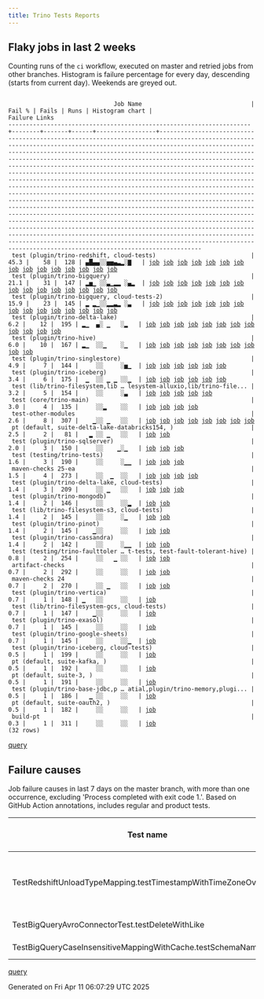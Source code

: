 ```yaml
---
title: Trino Tests Reports
---
```


## Flaky jobs in last 2 weeks

Counting runs of the `ci` workflow, executed on master and retried jobs from other branches.
Histogram is failure percentage for every day, descending (starts from current day).
Weekends are greyed out.
<pre><code>
                              Job Name                               | Fail % | Fails | Runs | Histogram chart |                                                                                                                                                                                                                                                                                                                                                                                                                                                                                                                                                                                                                  Failure Links                                                                                                                                                                                                                                                                                                                                                                                                                                                                                                                                                                                                                   
---------------------------------------------------------------------+--------+-------+------+-----------------+--------------------------------------------------------------------------------------------------------------------------------------------------------------------------------------------------------------------------------------------------------------------------------------------------------------------------------------------------------------------------------------------------------------------------------------------------------------------------------------------------------------------------------------------------------------------------------------------------------------------------------------------------------------------------------------------------------------------------------------------------------------------------------------------------------------------------------------------------------------------------------------------------------------------------------------------------------------------------------------------------------------------------------------------------------------------------------------------------------------------------------------------------------------------------------------------------------------------------------------------------
 test (plugin/trino-redshift, cloud-tests)                           |   45.3 |    58 |  128 | ▄█▄▄░░▅▅▄▃▂░▇   | <a href="https://github.com/trinodb/trino/actions/runs/14369321268/job/40289271234">job</a> <a href="https://github.com/trinodb/trino/actions/runs/14377905330/job/40314709161">job</a> <a href="https://github.com/trinodb/trino/actions/runs/14381699127/job/40326971173">job</a> <a href="https://github.com/trinodb/trino/actions/runs/14383708494/job/40333817498">job</a> <a href="https://github.com/trinodb/trino/actions/runs/14347575440/job/40220210229">job</a> <a href="https://github.com/trinodb/trino/actions/runs/14361821585/job/40265145830">job</a> <a href="https://github.com/trinodb/trino/actions/runs/14323564769/job/40144963989">job</a> <a href="https://github.com/trinodb/trino/actions/runs/14325322918/job/40149709179">job</a> <a href="https://github.com/trinodb/trino/actions/runs/14332260411/job/40170868582">job</a> <a href="https://github.com/trinodb/trino/actions/runs/14335277419/job/40180738633">job</a> <a href="https://github.com/trinodb/trino/actions/runs/14300738709/job/40074698752">job</a> <a href="https://github.com/trinodb/trino/actions/runs/14304571933/job/40085563482">job</a> <a href="https://github.com/trinodb/trino/actions/runs/14308350997/job/40097288763">job</a> <a href="https://github.com/trinodb/trino/actions/runs/14308975669/job/40099304371">job</a> <a href="https://github.com/trinodb/trino/actions/runs/14309442890/job/40100757313">job</a>  
 test (plugin/trino-bigquery)                                        |   21.1 |    31 |  147 | ▂▅▁ ░░▃▁▂▂ ░▄▂  | <a href="https://github.com/trinodb/trino/actions/runs/14369321268/job/40289257603">job</a> <a href="https://github.com/trinodb/trino/actions/runs/14381699127/job/40326945707">job</a> <a href="https://github.com/trinodb/trino/actions/runs/14381725695/job/40327251958">job</a> <a href="https://github.com/trinodb/trino/actions/runs/14347575440/job/40220200494">job</a> <a href="https://github.com/trinodb/trino/actions/runs/14361821585/job/40265121099">job</a> <a href="https://github.com/trinodb/trino/actions/runs/14325322918/job/40149700764">job</a> <a href="https://github.com/trinodb/trino/actions/runs/14262299549/job/39976469286">job</a> <a href="https://github.com/trinodb/trino/actions/runs/14262671430/job/39977601001">job</a> <a href="https://github.com/trinodb/trino/actions/runs/14262671430/job/39983251618">job</a> <a href="https://github.com/trinodb/trino/actions/runs/14264483989/job/39983166457">job</a> <a href="https://github.com/trinodb/trino/actions/runs/14264483989/job/39983166457">job</a> <a href="https://github.com/trinodb/trino/actions/runs/14240151320/job/39908057451">job</a> <a href="https://github.com/trinodb/trino/actions/runs/14243157391/job/39917636505">job</a> <a href="https://github.com/trinodb/trino/actions/runs/14249664176/job/39939267399">job</a> <a href="https://github.com/trinodb/trino/actions/runs/14212415418/job/39821937166">job</a>  
 test (plugin/trino-bigquery, cloud-tests-2)                         |   15.9 |    23 |  145 | ▂ ▂▁░░▂▂▃▂ ░▃   | <a href="https://github.com/trinodb/trino/actions/runs/14377905330/job/40314689662">job</a> <a href="https://github.com/trinodb/trino/actions/runs/14383708494/job/40333791555">job</a> <a href="https://github.com/trinodb/trino/actions/runs/14325322918/job/40149701208">job</a> <a href="https://github.com/trinodb/trino/actions/runs/14332260411/job/40170851100">job</a> <a href="https://github.com/trinodb/trino/actions/runs/14319508127/job/40133322810">job</a> <a href="https://github.com/trinodb/trino/actions/runs/14264483989/job/39983167426">job</a> <a href="https://github.com/trinodb/trino/actions/runs/14264483989/job/39983167426">job</a> <a href="https://github.com/trinodb/trino/actions/runs/14264483989/job/39983167426">job</a> <a href="https://github.com/trinodb/trino/actions/runs/14239222814/job/39905160978">job</a> <a href="https://github.com/trinodb/trino/actions/runs/14240151320/job/39908058977">job</a> <a href="https://github.com/trinodb/trino/actions/runs/14240470182/job/39909076959">job</a> <a href="https://github.com/trinodb/trino/actions/runs/14240749402/job/39909960330">job</a> <a href="https://github.com/trinodb/trino/actions/runs/14213907104/job/39826211605">job</a> <a href="https://github.com/trinodb/trino/actions/runs/14215112412/job/39830005875">job</a> <a href="https://github.com/trinodb/trino/actions/runs/14215112412/job/39837227497">job</a>  
 test (plugin/trino-delta-lake)                                      |    6.2 |    12 |  195 | ▂▁  ▄░ ▁   ░▂   | <a href="https://github.com/trinodb/trino/actions/runs/14381049967/job/40325115918">job</a> <a href="https://github.com/trinodb/trino/actions/runs/14381049967/job/40325115918">job</a> <a href="https://github.com/trinodb/trino/actions/runs/14381725695/job/40327254599">job</a> <a href="https://github.com/trinodb/trino/actions/runs/14347575440/job/40220203307">job</a> <a href="https://github.com/trinodb/trino/actions/runs/14290546313/job/40051183133">job</a> <a href="https://github.com/trinodb/trino/actions/runs/14290546313/job/40051183133">job</a> <a href="https://github.com/trinodb/trino/actions/runs/14261463068/job/39973897627">job</a> <a href="https://github.com/trinodb/trino/actions/runs/14240749402/job/39909966072">job</a> <a href="https://github.com/trinodb/trino/actions/runs/14246663963/job/39929383010">job</a> <a href="https://github.com/trinodb/trino/actions/runs/14217724076/job/39838230032">job</a> <a href="https://github.com/trinodb/trino/actions/runs/14143717123/job/39628466453">job</a> <a href="https://github.com/trinodb/trino/actions/runs/14143717123/job/39628466453">job</a>                                                                                                                                                                                                                                                  
 test (plugin/trino-hive)                                            |    6.0 |    10 |  167 | ▂▁  ░░▁    ░▁   | <a href="https://github.com/trinodb/trino/actions/runs/14369321268/job/40289263964">job</a> <a href="https://github.com/trinodb/trino/actions/runs/14381725695/job/40327261114">job</a> <a href="https://github.com/trinodb/trino/actions/runs/14346705499/job/40217832815">job</a> <a href="https://github.com/trinodb/trino/actions/runs/14300738709/job/40074694633">job</a> <a href="https://github.com/trinodb/trino/actions/runs/14263553349/job/39980334235">job</a> <a href="https://github.com/trinodb/trino/actions/runs/14264483989/job/39983174797">job</a> <a href="https://github.com/trinodb/trino/actions/runs/14264483989/job/39983174797">job</a> <a href="https://github.com/trinodb/trino/actions/runs/14264483989/job/39983174797">job</a> <a href="https://github.com/trinodb/trino/actions/runs/14224452581/job/39860492753">job</a> <a href="https://github.com/trinodb/trino/actions/runs/14146610855/job/39634684404">job</a>                                                                                                                                                                                                                                                                                                                                                                                                                  
 test (plugin/trino-singlestore)                                     |    4.9 |     7 |  144 |     ░░     ░▅▁  | <a href="https://github.com/trinodb/trino/actions/runs/14142145622/job/39625029223">job</a> <a href="https://github.com/trinodb/trino/actions/runs/14143717123/job/39628470231">job</a> <a href="https://github.com/trinodb/trino/actions/runs/14143717123/job/39628470231">job</a> <a href="https://github.com/trinodb/trino/actions/runs/14143717123/job/39634605207">job</a> <a href="https://github.com/trinodb/trino/actions/runs/14143717123/job/39634605207">job</a> <a href="https://github.com/trinodb/trino/actions/runs/14137767990/job/39613496260">job</a>                                                                                                                                                                                                                                                                                                                                                                                                                                                                                                                                                                                                                                                                                                                                                  
 test (plugin/trino-iceberg)                                         |    3.4 |     6 |  175 |  ▁  ░░ ▁ ▁ ░░▁  | <a href="https://github.com/trinodb/trino/actions/runs/14361821585/job/40265133427">job</a> <a href="https://github.com/trinodb/trino/actions/runs/14243157391/job/39917650351">job</a> <a href="https://github.com/trinodb/trino/actions/runs/14246663963/job/39929390469">job</a> <a href="https://github.com/trinodb/trino/actions/runs/14192480558/job/39760178369">job</a> <a href="https://github.com/trinodb/trino/actions/runs/14183643844/job/39734882041">job</a> <a href="https://github.com/trinodb/trino/actions/runs/14136301254/job/39608814490">job</a>                                                                                                                                                                                                                                                                                                                                                                                                                                                                                                                                                                                                                                                                                                                                                  
 test (lib/trino-filesystem,lib … lesystem-alluxio,lib/trino-file... |    3.2 |     5 |  154 |     ░░     ░▃   | <a href="https://github.com/trinodb/trino/actions/runs/14224452581/job/39860478246">job</a> <a href="https://github.com/trinodb/trino/actions/runs/14143717123/job/39628463365">job</a> <a href="https://github.com/trinodb/trino/actions/runs/14143717123/job/39628463365">job</a> <a href="https://github.com/trinodb/trino/actions/runs/14148542634/job/39638860490">job</a> <a href="https://github.com/trinodb/trino/actions/runs/14148542634/job/39638860490">job</a>                                                                                                                                                                                                                                                                                                                                                                                                                                                                                                                                                                                                                                                                                                                                                                                                                                  
 test (core/trino-main)                                              |    3.0 |     4 |  135 |     ░░▂    ░░   | <a href="https://github.com/trinodb/trino/actions/runs/14262671430/job/39977598587">job</a> <a href="https://github.com/trinodb/trino/actions/runs/14264483989/job/39983164227">job</a> <a href="https://github.com/trinodb/trino/actions/runs/14264483989/job/39983164227">job</a> <a href="https://github.com/trinodb/trino/actions/runs/14264483989/job/39983164227">job</a>                                                                                                                                                                                                                                                                                                                                                                                                                                                                                                                                                                                                                                                                                                                                                                                                                                                                                                                  
 test-other-modules                                                  |    2.6 |     8 |  307 |    ▁░░ ▁   ░░   | <a href="https://github.com/trinodb/trino/actions/runs/14264483989/job/40081797957">job</a> <a href="https://github.com/trinodb/trino/actions/runs/14264483989/job/40081797957">job</a> <a href="https://github.com/trinodb/trino/actions/runs/14264483989/job/40081797957">job</a> <a href="https://github.com/trinodb/trino/actions/runs/14308350997/job/40097201651">job</a> <a href="https://github.com/trinodb/trino/actions/runs/14262671430/job/39977545078">job</a> <a href="https://github.com/trinodb/trino/actions/runs/14240151320/job/39907982072">job</a> <a href="https://github.com/trinodb/trino/actions/runs/14240470182/job/39909013379">job</a> <a href="https://github.com/trinodb/trino/actions/runs/14240749402/job/39909898883">job</a>                                                                                                                                                                                                                                                                                                                                                                                                                                                                                                                                                                                  
 pt (default, suite-delta-lake-databricks154, )                      |    2.5 |     2 |   81 |   ▂ ░░ ▁   ░░   | <a href="https://github.com/trinodb/trino/actions/runs/14332260411/job/40171693260">job</a> <a href="https://github.com/trinodb/trino/actions/runs/14249664176/job/39939768538">job</a>                                                                                                                                                                                                                                                                                                                                                                                                                                                                                                                                                                                                                                                                                                                                                                                                                                                                                                                                                                                                                                                                                  
 test (plugin/trino-sqlserver)                                       |    2.0 |     3 |  150 |     ░░    ▁░▁   | <a href="https://github.com/trinodb/trino/actions/runs/14162703703/job/39670745054">job</a> <a href="https://github.com/trinodb/trino/actions/runs/14162703703/job/39670745054">job</a> <a href="https://github.com/trinodb/trino/actions/runs/14146610855/job/39634687099">job</a>                                                                                                                                                                                                                                                                                                                                                                                                                                                                                                                                                                                                                                                                                                                                                                                                                                                                                                                                                                                                  
 test (testing/trino-tests)                                          |    1.6 |     3 |  190 |     ░░     ░▁▁  | <a href="https://github.com/trinodb/trino/actions/runs/14212508455/job/39822175593">job</a> <a href="https://github.com/trinodb/trino/actions/runs/14142145622/job/39625030698">job</a> <a href="https://github.com/trinodb/trino/actions/runs/14137767990/job/39613499189">job</a>                                                                                                                                                                                                                                                                                                                                                                                                                                                                                                                                                                                                                                                                                                                                                                                                                                                                                                                                                                                                  
 maven-checks 25-ea                                                  |    1.5 |     4 |  273 |     ░░  ▁  ░░   | <a href="https://github.com/trinodb/trino/actions/runs/14240749402/job/39909899586">job</a> <a href="https://github.com/trinodb/trino/actions/runs/14246663963/job/39929281042">job</a> <a href="https://github.com/trinodb/trino/actions/runs/14215112412/job/39829923746">job</a> <a href="https://github.com/trinodb/trino/actions/runs/14215112412/job/39837210150">job</a>                                                                                                                                                                                                                                                                                                                                                                                                                                                                                                                                                                                                                                                                                                                                                                                                                                                                                                                  
 test (plugin/trino-delta-lake, cloud-tests)                         |    1.4 |     3 |  209 |     ░░ ▁   ░░   | <a href="https://github.com/trinodb/trino/actions/runs/14235495109/job/39894004168">job</a> <a href="https://github.com/trinodb/trino/actions/runs/14240470182/job/39909081476">job</a> <a href="https://github.com/trinodb/trino/actions/runs/14163801309/job/39673538374">job</a>                                                                                                                                                                                                                                                                                                                                                                                                                                                                                                                                                                                                                                                                                                                                                                                                                                                                                                                                                                                                  
 test (plugin/trino-mongodb)                                         |    1.4 |     2 |  146 |     ░░     ░░▂  | <a href="https://github.com/trinodb/trino/actions/runs/14126103223/job/39575511291">job</a> <a href="https://github.com/trinodb/trino/actions/runs/14126103223/job/39575511291">job</a>                                                                                                                                                                                                                                                                                                                                                                                                                                                                                                                                                                                                                                                                                                                                                                                                                                                                                                                                                                                                                                                                                  
 test (lib/trino-filesystem-s3, cloud-tests)                         |    1.4 |     2 |  145 |     ░░     ░▁   | <a href="https://github.com/trinodb/trino/actions/runs/14182848613/job/39732656460">job</a> <a href="https://github.com/trinodb/trino/actions/runs/14146610855/job/39634680918">job</a>                                                                                                                                                                                                                                                                                                                                                                                                                                                                                                                                                                                                                                                                                                                                                                                                                                                                                                                                                                                                                                                                                  
 test (plugin/trino-pinot)                                           |    1.4 |     2 |  145 |    ▁░░     ░░   | <a href="https://github.com/trinodb/trino/actions/runs/14306262424/job/40090837451">job</a> <a href="https://github.com/trinodb/trino/actions/runs/14308975669/job/40099302396">job</a>                                                                                                                                                                                                                                                                                                                                                                                                                                                                                                                                                                                                                                                                                                                                                                                                                                                                                                                                                                                                                                                                                  
 test (plugin/trino-cassandra)                                       |    1.4 |     2 |  142 |     ░░     ░▁▁  | <a href="https://github.com/trinodb/trino/actions/runs/14142145622/job/39625024738">job</a> <a href="https://github.com/trinodb/trino/actions/runs/14135058506/job/39604758327">job</a>                                                                                                                                                                                                                                                                                                                                                                                                                                                                                                                                                                                                                                                                                                                                                                                                                                                                                                                                                                                                                                                                                  
 test (testing/trino-faulttoler … t-tests, test-fault-tolerant-hive) |    0.8 |     2 |  254 |     ░░   ▁ ░░   | <a href="https://github.com/trinodb/trino/actions/runs/14198650369/job/39779987919">job</a> <a href="https://github.com/trinodb/trino/actions/runs/14198650369/job/39779987919">job</a>                                                                                                                                                                                                                                                                                                                                                                                                                                                                                                                                                                                                                                                                                                                                                                                                                                                                                                                                                                                                                                                                                  
 artifact-checks                                                     |    0.7 |     2 |  292 |     ░░     ░░   | <a href="https://github.com/trinodb/trino/actions/runs/14298024086/job/40067755915">job</a> <a href="https://github.com/trinodb/trino/actions/runs/14240470182/job/39909011139">job</a>                                                                                                                                                                                                                                                                                                                                                                                                                                                                                                                                                                                                                                                                                                                                                                                                                                                                                                                                                                                                                                                                                  
 maven-checks 24                                                     |    0.7 |     2 |  270 |     ░░ ▁   ░░   | <a href="https://github.com/trinodb/trino/actions/runs/14240151320/job/39907980258">job</a> <a href="https://github.com/trinodb/trino/actions/runs/14240749402/job/39909898529">job</a>                                                                                                                                                                                                                                                                                                                                                                                                                                                                                                                                                                                                                                                                                                                                                                                                                                                                                                                                                                                                                                                                                  
 test (plugin/trino-vertica)                                         |    0.7 |     1 |  148 | ▁   ░░     ░░   | <a href="https://github.com/trinodb/trino/actions/runs/14381699127/job/40326976569">job</a>                                                                                                                                                                                                                                                                                                                                                                                                                                                                                                                                                                                                                                                                                                                                                                                                                                                                                                                                                                                                                                                                                                                                                                  
 test (lib/trino-filesystem-gcs, cloud-tests)                        |    0.7 |     1 |  147 |    ▁░░     ░░   | <a href="https://github.com/trinodb/trino/actions/runs/14306262424/job/40090819714">job</a>                                                                                                                                                                                                                                                                                                                                                                                                                                                                                                                                                                                                                                                                                                                                                                                                                                                                                                                                                                                                                                                                                                                                                                  
 test (plugin/trino-exasol)                                          |    0.7 |     1 |  145 |     ░░     ░░   | <a href="https://github.com/trinodb/trino/actions/runs/14240470182/job/39909083686">job</a>                                                                                                                                                                                                                                                                                                                                                                                                                                                                                                                                                                                                                                                                                                                                                                                                                                                                                                                                                                                                                                                                                                                                                                  
 test (plugin/trino-google-sheets)                                   |    0.7 |     1 |  145 |     ░░     ░░▁  | <a href="https://github.com/trinodb/trino/actions/runs/14133552491/job/39599786757">job</a>                                                                                                                                                                                                                                                                                                                                                                                                                                                                                                                                                                                                                                                                                                                                                                                                                                                                                                                                                                                                                                                                                                                                                                  
 test (plugin/trino-iceberg, cloud-tests)                            |    0.5 |     1 |  199 |     ░░     ░░   | <a href="https://github.com/trinodb/trino/actions/runs/14182848613/job/39732664374">job</a>                                                                                                                                                                                                                                                                                                                                                                                                                                                                                                                                                                                                                                                                                                                                                                                                                                                                                                                                                                                                                                                                                                                                                                  
 pt (default, suite-kafka, )                                         |    0.5 |     1 |  192 |     ░░     ░░   | <a href="https://github.com/trinodb/trino/actions/runs/14223547445/job/39858043934">job</a>                                                                                                                                                                                                                                                                                                                                                                                                                                                                                                                                                                                                                                                                                                                                                                                                                                                                                                                                                                                                                                                                                                                                                                  
 pt (default, suite-3, )                                             |    0.5 |     1 |  191 |     ░░     ░░   | <a href="https://github.com/trinodb/trino/actions/runs/14263553349/job/39980777080">job</a>                                                                                                                                                                                                                                                                                                                                                                                                                                                                                                                                                                                                                                                                                                                                                                                                                                                                                                                                                                                                                                                                                                                                                                  
 test (plugin/trino-base-jdbc,p … atial,plugin/trino-memory,plugi... |    0.5 |     1 |  186 |   ▁ ░░     ░░   | <a href="https://github.com/trinodb/trino/actions/runs/14322961858/job/40143266985">job</a>                                                                                                                                                                                                                                                                                                                                                                                                                                                                                                                                                                                                                                                                                                                                                                                                                                                                                                                                                                                                                                                                                                                                                                  
 pt (default, suite-oauth2, )                                        |    0.5 |     1 |  182 |     ░░     ░░   | <a href="https://github.com/trinodb/trino/actions/runs/14217724076/job/39838708755">job</a>                                                                                                                                                                                                                                                                                                                                                                                                                                                                                                                                                                                                                                                                                                                                                                                                                                                                                                                                                                                                                                                                                                                                                                  
 build-pt                                                            |    0.3 |     1 |  311 |     ░░     ░░   | <a href="https://github.com/trinodb/trino/actions/runs/14308975669/job/40099204605">job</a>                                                                                                                                                                                                                                                                                                                                                                                                                                                                                                                                                                                                                                                                                                                                                                                                                                                                                                                                                                                                                                                                                                                                                                  
(32 rows)
</code></pre>
[query](https://github.com/trinodb/reports/blob/226a378ed13791adeaf34ec4d0afe239fd5e5ea1/sql/tests/jobs.sql)

## Failure causes

Job failure causes in last 7 days on the master branch, with more than one occurrence,
excluding 'Process completed with exit code 1.'.
Based on GitHub Action annotations, includes regular and product tests.

| Test name                                                       | Message                                                                                                                                                     | Test failures | Run failures | % of runs | First seen at           | Last seen at            | Failure Links                                                                                                                                                                                                                                                                                                                                                                                                    |
| --------------------------------------------------------------- | ----------------------------------------------------------------------------------------------------------------------------------------------------------- | -------------:| ------------:| ---------:| ----------------------- | ----------------------- | ---------------------------------------------------------------------------------------------------------------------------------------------------------------------------------------------------------------------------------------------------------------------------------------------------------------------------------------------------------------------------------------------------------------- |
| TestRedshiftUnloadTypeMapping.testTimestampWithTimeZoneOverflow | Expected TrinoException or wrapper, but got: io.trino.testing.QueryFailedException io.trino.testing.QueryFailedException: Millis overflow: 9224318015999000 |            23 |           22 |       6.1 | 2025-04-04 09:09:52.000 | 2025-04-10 15:31:50.000 | <a href="https://github.com/trinodb/trino/actions/runs/14261463068/job/39973910229">job</a> <a href="https://github.com/trinodb/trino/actions/runs/14262299549/job/39976486131">job</a> <a href="https://github.com/trinodb/trino/actions/runs/14262671430/job/39977616677">job</a> <a href="https://github.com/trinodb/trino/actions/runs/14262671430/job/39983271051">job</a> <a href="https://github.com/trinodb/trino/actions/runs/14264897346/job/39984502330">job</a>  |
| TestBigQueryAvroConnectorTest.testDeleteWithLike                | Expecting actual:\&lt;br/\&gt;                                                                                                                                    |             2 |            2 |       0.6 | 2025-04-04 09:45:31.000 | 2025-04-10 14:14:20.000 | <a href="https://github.com/trinodb/trino/actions/runs/14262299549/job/39976469286">job</a> <a href="https://github.com/trinodb/trino/actions/runs/14381699127/job/40326945707">job</a>                                                                                                                                                                                                                                                  |
| TestBigQueryCaseInsensitiveMappingWithCache.testSchemaNameClash | Expecting\&lt;br/\&gt;                                                                                                                                            |             2 |            2 |       0.6 | 2025-04-04 10:10:24.000 | 2025-04-09 02:47:55.000 | <a href="https://github.com/trinodb/trino/actions/runs/14262671430/job/39977601001">job</a> <a href="https://github.com/trinodb/trino/actions/runs/14347575440/job/40220200494">job</a>                                                                                                                                                                                                                                                  |

[query](https://github.com/trinodb/reports/blob/226a378ed13791adeaf34ec4d0afe239fd5e5ea1/sql/tests/annotations.sql)

Generated on Fri Apr 11 06:07:29 UTC 2025
